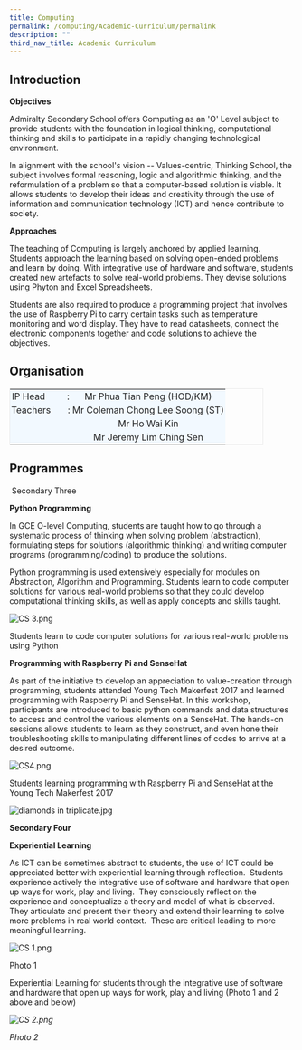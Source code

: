 ```yaml
---
title: Computing
permalink: /computing/Academic-Curriculum/permalink
description: ""
third_nav_title: Academic Curriculum
---
```

Introduction
------------

**Objectives**

Admiralty Secondary School offers Computing as an 'O' Level subject to provide students with the foundation in logical thinking, computational thinking and skills to participate in a rapidly changing technological environment.

In alignment with the school's vision -- Values-centric, Thinking School, the subject involves formal reasoning, logic and algorithmic thinking, and the reformulation of a problem so that a computer-based solution is viable. It allows students to develop their ideas and creativity through the use of information and communication technology (ICT) and hence contribute to society.

**Approaches**

The teaching of Computing is largely anchored by applied learning. Students approach the learning based on solving open-ended problems and learn by doing. With integrative use of hardware and software, students created new artefacts to solve real-world problems. They devise solutions using Phyton and Excel Spreadsheets.  

Students are also required to produce a programming project that involves the use of Raspberry Pi to carry certain tasks such as temperature monitoring and word display. They have to read datasheets, connect the electronic components together and code solutions to achieve the objectives.

Organisation
------------

<table border="0" class="iveo_table ives_tab_blue" style="margin: 0px; outline: 0px; padding: 0px; border: 1px solid rgb(234, 234, 234); height: 100px; width: 449px;"><tbody style="margin: 0px; outline: 0px; padding: 0px;"><tr style="margin: 0px; outline: 0px; padding: 0px;"><td style="margin: 0px; outline: 0px; padding: 2px; text-align: center; background-color: rgb(242, 249, 255); color: rgb(34, 34, 34);">IP Head &nbsp;&nbsp;&nbsp;&nbsp;&nbsp;&nbsp;&nbsp; :</td><td style="margin: 0px; outline: 0px; padding: 2px; text-align: center; background-color: rgb(242, 249, 255); color: rgb(34, 34, 34);">Mr Phua Tian Peng (HOD/KM)</td></tr><tr style="margin: 0px; outline: 0px; padding: 0px;"><td style="margin: 0px; outline: 0px; padding: 2px; text-align: center; background-color: rgb(242, 249, 255); color: rgb(34, 34, 34);">Teachers &nbsp; &nbsp; &nbsp; :</td><td style="margin: 0px; outline: 0px; padding: 2px; text-align: center; background-color: rgb(242, 249, 255); color: rgb(34, 34, 34);">Mr Coleman Chong Lee Soong (ST)</td></tr><tr style="margin: 0px; outline: 0px; padding: 0px;"><td style="margin: 0px; outline: 0px; padding: 2px; text-align: center; background-color: rgb(242, 249, 255); color: rgb(34, 34, 34);"></td><td style="margin: 0px; outline: 0px; padding: 2px; text-align: center; background-color: rgb(242, 249, 255); color: rgb(34, 34, 34);">Mr Ho Wai Kin</td></tr><tr style="margin: 0px; outline: 0px; padding: 0px;"><td style="margin: 0px; outline: 0px; padding: 2px; text-align: center; background-color: rgb(242, 249, 255); color: rgb(34, 34, 34);"></td><td style="margin: 0px; outline: 0px; padding: 2px; text-align: center; background-color: rgb(242, 249, 255); color: rgb(34, 34, 34);">Mr Jeremy Lim Ching Sen</td></tr></tbody></table>

Programmes
----------

 Secondary Three  

**Python Programming**  
  
In GCE O-level Computing, students are taught how to go through a systematic process of thinking when solving problem (abstraction), formulating steps for solutions (algorithmic thinking) and writing computer programs (programming/coding) to produce the solutions.  
  
Python programming is used extensively especially for modules on Abstraction, Algorithm and Programming. Students learn to code computer solutions for various real-world problems so that they could develop computational thinking skills, as well as apply concepts and skills taught.

![CS 3.png](https://admiraltysec.moe.edu.sg/qql/slot/u752/Academic%20Curriculum%20&%20Applied%20Learning%20P/Academic%20Curriculum/Computer%20Studies/CS%203.png)

Students learn to code computer solutions for various real-world problems using Python  

**Programming with Raspberry Pi and SenseHat**

  

As part of the initiative to develop an appreciation to value-creation through programming, students attended Young Tech Makerfest 2017 and learned programming with Raspberry Pi and SenseHat. In this workshop, participants are introduced to basic python commands and data structures to access and control the various elements on a SenseHat. The hands-on sessions allows students to learn as they construct, and even hone their troubleshooting skills to manipulating different lines of codes to arrive at a desired outcome.

![CS4.png](https://admiraltysec.moe.edu.sg/qql/slot/u752/Academic%20Curriculum%20&%20Applied%20Learning%20P/Academic%20Curriculum/Computer%20Studies/CS4.png)

Students learning programming with Raspberry Pi and SenseHat at the Young Tech Makerfest 2017  

![diamonds in triplicate.jpg](https://admiraltysec.moe.edu.sg/qql/slot/u752/diamonds%20in%20triplicate.jpg)

**Secondary Four**

**Experiential Learning**

As ICT can be sometimes abstract to students, the use of ICT could be appreciated better with experiential learning through reflection.  Students experience actively the integrative use of software and hardware that open up ways for work, play and living.  They consciously reflect on the experience and conceptualize a theory and model of what is observed.  They articulate and present their theory and extend their learning to solve more problems in real world context.  These are critical leading to more meaningful learning.

![CS 1.png](https://admiraltysec.moe.edu.sg/qql/slot/u752/Academic%20Curriculum%20&%20Applied%20Learning%20P/Academic%20Curriculum/Computer%20Studies/CS%201.png)

Photo 1



Experiential Learning for students through the integrative use of software and hardware that open up ways for work, play and living (Photo 1 and 2 above and below)

_![CS 2.png](https://admiraltysec.moe.edu.sg/qql/slot/u752/Academic%20Curriculum%20&%20Applied%20Learning%20P/Academic%20Curriculum/Computer%20Studies/CS%202.png)_

_Photo 2_

